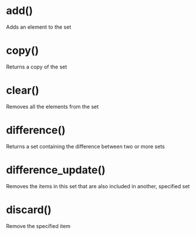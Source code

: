 # add()
Adds an element to the set
# copy()
Returns a copy of the set
# clear()
Removes all the elements from the set
# difference()
Returns a set containing the difference between two or more sets
# difference_update()
Removes the items in this set that are also included in another, specified set
# discard()
Remove the specified item